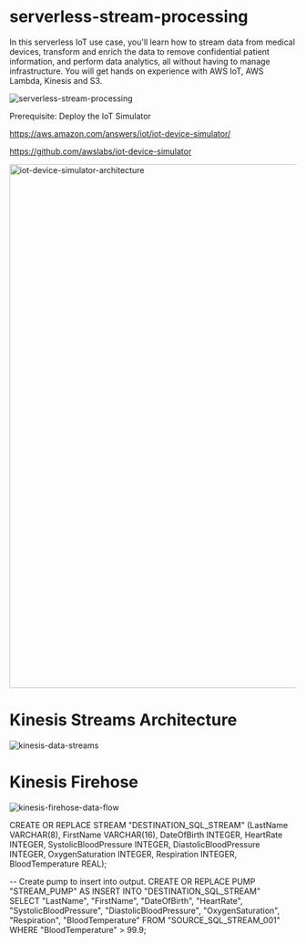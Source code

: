 # serverless-stream-processing
In this serverless IoT use case, you'll learn how to stream data from medical devices, transform and enrich the data to remove confidential patient information, and perform data analytics, all without having to manage infrastructure. You will get hands on experience with AWS IoT, AWS Lambda, Kinesis and S3.

![serverless-stream-processing](https://user-images.githubusercontent.com/37228603/48972002-ad5f7c00-efe7-11e8-96e1-9c1149ed8e1b.png)

Prerequisite: Deploy the IoT Simulator

  https://aws.amazon.com/answers/iot/iot-device-simulator/
  

  https://github.com/awslabs/iot-device-simulator
  
  <img width="920" alt="iot-device-simulator-architecture" src="https://user-images.githubusercontent.com/37228603/48860846-a5a19c80-ed87-11e8-9bae-f2a19f0c7fc1.png">
  


# Kinesis Streams Architecture



![kinesis-data-streams](https://user-images.githubusercontent.com/37228603/48951352-dd355380-ef03-11e8-8b13-a44d20746fd5.png)





# Kinesis Firehose

![kinesis-firehose-data-flow](https://user-images.githubusercontent.com/37228603/48960176-4632c080-ef30-11e8-988e-355b6b2f663a.png)



CREATE OR REPLACE STREAM "DESTINATION_SQL_STREAM" 
  (LastName VARCHAR(8), FirstName VARCHAR(16), DateOfBirth INTEGER, HeartRate INTEGER, SystolicBloodPressure INTEGER, DiastolicBloodPressure INTEGER, OxygenSaturation INTEGER, Respiration INTEGER, BloodTemperature REAL);
 
-- Create pump to insert into output. 
CREATE OR REPLACE PUMP "STREAM_PUMP" AS 
   INSERT INTO "DESTINATION_SQL_STREAM"  
      SELECT "LastName", "FirstName", "DateOfBirth", "HeartRate", "SystolicBloodPressure", "DiastolicBloodPressure", "OxygenSaturation", "Respiration", "BloodTemperature"
      FROM "SOURCE_SQL_STREAM_001"
      WHERE "BloodTemperature" > 99.9;
